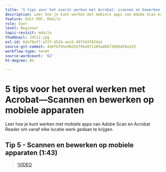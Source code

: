 ```yaml
---
title: '5 tips voor het overal werken met Acrobat: scannen en bewerken op mobiele apparaten'
description: Leer hoe je kunt werken met mobiele apps van Adobe Scan en Acrobat Reader om vanaf elke locatie werk gedaan te krijgen
feature: Edit PDF, Mobile
role: User
level: Beginner
topic-revisit: mobile
thumbnail: 34511.jpg
exl-id: 6da76aff-a72f-4524-aec6-49f343f834a1
source-git-commit: 4e6fbf91e96d26f9ee8f1105ad68738b9450a32d
workflow-type: tm+mt
source-wordcount: '62'
ht-degree: 0%

---
```


# 5 tips voor het overal werken met Acrobat—Scannen en bewerken op mobiele apparaten

Leer hoe je kunt werken met mobiele apps van Adobe Scan en Acrobat Reader om vanaf elke locatie werk gedaan te krijgen.

## Tip 5 - Scannen en bewerken op mobiele apparaten (1:43)

>[!VIDEO](https://video.tv.adobe.com/v/34511?quality=12&learn=on&hidetitle=true)
